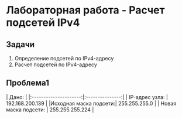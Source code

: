 # Лабораторная работа - Расчет подсетей IPv4 
## Задачи
1. Определение подсетей по IPv4-адресу
2. Расчет подсетей по IPv4-адресу

## Проблема1

|                     Дано:               |
|:---------------------:|:---------------:|
|    IP-адрес узла:     | 192.168.200.139 | 
|Исходная маска подсети:| 255.255.255.0   |
|  Новая маска подсети: | 255.255.255.224 |
